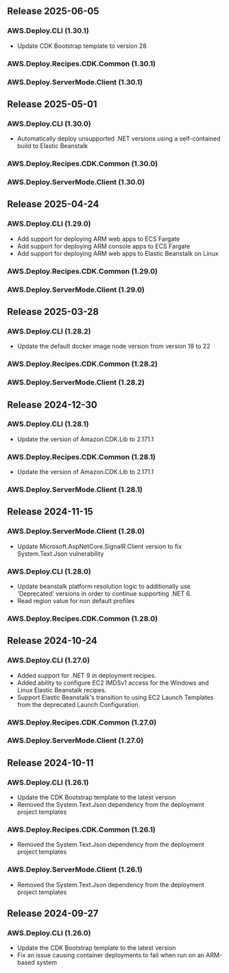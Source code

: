 ## Release 2025-06-05

### AWS.Deploy.CLI (1.30.1)
* Update CDK Bootstrap template to version 28
### AWS.Deploy.Recipes.CDK.Common (1.30.1)
### AWS.Deploy.ServerMode.Client (1.30.1)

## Release 2025-05-01

### AWS.Deploy.CLI (1.30.0)
* Automatically deploy unsupported .NET versions using a self-contained build to Elastic Beanstalk
### AWS.Deploy.Recipes.CDK.Common (1.30.0)
### AWS.Deploy.ServerMode.Client (1.30.0)

## Release 2025-04-24

### AWS.Deploy.CLI (1.29.0)
* Add support for deploying ARM web apps to ECS Fargate
* Add support for deploying ARM console apps to ECS Fargate
* Add support for deploying ARM web apps to Elastic Beanstalk on Linux
### AWS.Deploy.Recipes.CDK.Common (1.29.0)
### AWS.Deploy.ServerMode.Client (1.29.0)

## Release 2025-03-28

### AWS.Deploy.CLI (1.28.2)
* Update the default docker image node version from version 18 to 22
### AWS.Deploy.Recipes.CDK.Common (1.28.2)
### AWS.Deploy.ServerMode.Client (1.28.2)

## Release 2024-12-30

### AWS.Deploy.CLI (1.28.1)
* Update the version of Amazon.CDK.Lib to 2.171.1
### AWS.Deploy.Recipes.CDK.Common (1.28.1)
* Update the version of Amazon.CDK.Lib to 2.171.1
### AWS.Deploy.ServerMode.Client (1.28.1)

## Release 2024-11-15

### AWS.Deploy.ServerMode.Client (1.28.0)
* Update Microsoft.AspNetCore.SignalR.Client version to fix System.Text.Json vulnerability
### AWS.Deploy.CLI (1.28.0)
* Update beanstalk platform resolution logic to additionally use 'Deprecated' versions in order to continue supporting .NET 6.
* Read region value for non default profiles
### AWS.Deploy.Recipes.CDK.Common (1.28.0)

## Release 2024-10-24

### AWS.Deploy.CLI (1.27.0)
* Added support for .NET 9 in deployment recipes.
* Added ability to configure EC2 IMDSv1 access for the Windows and Linux Elastic Beanstalk recipes.
* Support Elastic Beanstalk's transition to using EC2 Launch Templates from the deprecated Launch Configuration.
### AWS.Deploy.Recipes.CDK.Common (1.27.0)
### AWS.Deploy.ServerMode.Client (1.27.0)

## Release 2024-10-11

### AWS.Deploy.CLI (1.26.1)
* Update the CDK Bootstrap template to the latest version
* Removed the System.Text.Json dependency from the deployment project templates
### AWS.Deploy.Recipes.CDK.Common (1.26.1)
* Removed the System.Text.Json dependency from the deployment project templates
### AWS.Deploy.ServerMode.Client (1.26.1)
* Removed the System.Text.Json dependency from the deployment project templates

## Release 2024-09-27

### AWS.Deploy.CLI (1.26.0)
* Update the CDK Bootstrap template to the latest version
* Fix an issue causing container deployments to fail when run on an ARM-based system
